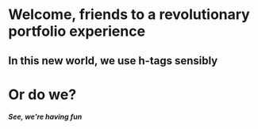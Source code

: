 # Welcome, friends to a revolutionary portfolio experience
## In this new world, we use h-tags sensibly
# Or do we?
##### See, we're having fun
